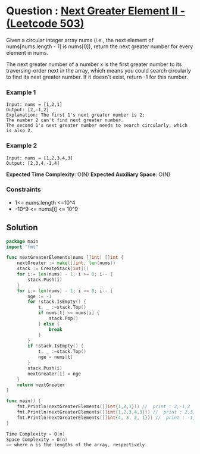 # Question : [Next Greater Element II - (Leetcode 503)](https://leetcode.com/problems/next-greater-element-ii/description/)

Given a circular integer array nums (i.e., the next element of nums[nums.length - 1] is nums[0]), return the next greater number for every element in nums.

The next greater number of a number x is the first greater number to its traversing-order next in the array, which means you could search circularly to find its next greater number. If it doesn't exist, return -1 for this number.


### Example 1

```
Input: nums = [1,2,1]
Output: [2,-1,2]
Explanation: The first 1's next greater number is 2; 
The number 2 can't find next greater number. 
The second 1's next greater number needs to search circularly, which is also 2.

```

### Example 2

```
Input: nums = [1,2,3,4,3]
Output: [2,3,4,-1,4]

```

**Expected Time Complexity**: O(N)
**Expected Auxiliary Space**: O(N)

### Constraints

-   1<= nums.length <=10^4
-   -10^9 <= nums[i] <= 10^9

<!-- **Follow up:** Can you solve it in *O(n)* time and *O(1)* space? -->

## Solution

```GO
package main
import "fmt"

func nextGreaterElements(nums []int) []int {
    nextGreater := make([]int, len(nums))
    stack := CreateStack[int]()
    for i:= len(nums) - 1; i >= 0; i-- {
        stack.Push(i)
    }
    for i:= len(nums) - 1; i >= 0; i-- {
        nge := -1
        for !stack.IsEmpty() {
			t, _ :=stack.Top()
			if nums[t] <= nums[i] {
				stack.Pop()
			} else {
				break
			}
        }
        if !stack.IsEmpty() {
			t, _ :=stack.Top()
            nge = nums[t]
        }
        stack.Push(i)
        nextGreater[i] = nge
    }
    return nextGreater
}

func main() {
    fmt.Println(nextGreaterElements([]int{1,2,1})) //  print : 2,-1,2
    fmt.Println(nextGreaterElements([]int{1,2,3,4,3})) //  print : 2,3,4,-1,4
    fmt.Println(nextGreaterElements([]int{4, 3, 2, 1})) //  print : -1, 4, 4, 4
}

Time Complexity = O(n)
Space Complexity = O(n)
=> where n is the lengths of the array, respectively.
```